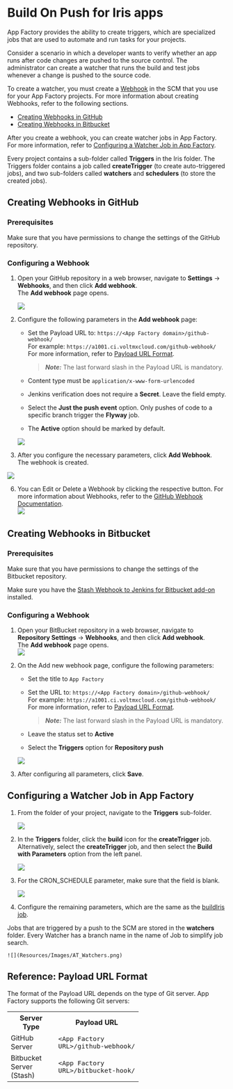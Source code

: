                           

Build On Push for Iris apps
=================================

App Factory provides the ability to create triggers, which are specialized jobs that are used to automate and run tasks for your projects.

Consider a scenario in which a developer wants to verify whether an app runs after code changes are pushed to the source control. The administrator can create a watcher that runs the build and test jobs whenever a change is pushed to the source code.

To create a watcher, you must create a [Webhook](https://en.wikipedia.org/wiki/Webhook) in the SCM that you use for your App Factory projects. For more information about creating Webhooks, refer to the following sections.

*   [Creating Webhooks in GitHub](#creating-webhooks-in-github)
*   [Creating Webhooks in Bitbucket](#creating-webhooks-in-bitbucket)

After you create a webhook, you can create watcher jobs in App Factory. For more information, refer to [Configuring a Watcher Job in App Factory](#configuring-a-watcher-job-in-app-factory).

Every project contains a sub-folder called **Triggers** in the Iris folder. The Triggers folder contains a job called **createTrigger** (to create auto-triggered jobs), and two sub-folders called **watchers** and **schedulers** (to store the created jobs).

Creating Webhooks in GitHub
---------------------------

### Prerequisites

Make sure that you have permissions to change the settings of the GitHub repository.

### Configuring a Webhook

1.  Open your GitHub repository in a web browser, navigate to **Settings** → **Webhooks**, and then click **Add webhook**.  
    The **Add webhook** page opens.

    [![](Resources/Images/Flyway_buildOnPush_GitHub_thumb_800_0.png)](Resources/Images/Flyway_buildOnPush_GitHub.png)

3.  Configure the following parameters in the **Add webhook** page:
    *   Set the Payload URL to: `https://<App Factory domain>/github-webhook/`  
        For example: `https://a1001.ci.voltmxcloud.com/github-webhook/`  
        For more information, refer to [Payload URL Format](#reference-payload-url-format).
        
        > **_Note:_** The last forward slash in the Payload URL is mandatory.
        
    *   Content type must be `application/x-www-form-urlencoded`
    *   Jenkins verification does not require a **Secret**. Leave the field empty.
    *   Select the **Just the push event** option. Only pushes of code to a specific branch trigger the **Flyway** job.
    *   The **Active** option should be marked by default.
    
    [![](Resources/Images/Flyway_buildOnPush_GitHub_Params.png)](Resources/Images/Flyway_buildOnPush_GitHub_Params.png)
    
4.  After you configure the necessary parameters, click **Add Webhook**.  
    The webhook is created.

![](Resources/Images/AT_AddWebhook.png)

6.  You can Edit or Delete a Webhook by clicking the respective button. For more information about Webhooks, refer to the [GitHub Webhook Documentation](https://developer.github.com/webhooks).  
    [![](Resources/Images/Webhook_Edit_Delete_thumb_700_0.png)](Resources/Images/Webhook_Edit_Delete.png)

Creating Webhooks in Bitbucket
------------------------------

### Prerequisites

Make sure that you have permissions to change the settings of the Bitbucket repository.

Make sure you have the [Stash Webhook to Jenkins for Bitbucket add-on](https://marketplace.atlassian.com/plugins/com.nerdwin15.stash-stash-webhook-jenkins/server/overview) installed.

### Configuring a Webhook

1.  Open your BitBucket repository in a web browser, navigate to **Repository Settings** → **Webhooks**, and then click **Add webhook**.  
    The **Add webhook** page opens.  
    [![](Resources/Images/bitbucket_addWebhook_thumb_800_0.png)](Resources/Images/bitbucket_addWebhook.png)
2.  On the Add new webhook page, configure the following parameters:
    
    *   Set the title to `App Factory`
    *   Set the URL to: `https://<App Factory domain>/github-webhook/`  
        For example: `https://a1001.ci.voltmxcloud.com/github-webhook/`  
        For more information, refer to [Payload URL Format](#reference-payload-url-format).
        
        > **_Note:_** The last forward slash in the Payload URL is mandatory.
        
    *   Leave the status set to **Active**
    *   Select the **Triggers** option for **Repository push**
    
    [![](Resources/Images/bitbucket_params_thumb_800_0.png)](Resources/Images/bitbucket_params.png)
    
3.  After configuring all parameters, click **Save**.

Configuring a Watcher Job in App Factory
----------------------------------------

1.  From the folder of your project, navigate to the **Triggers** sub-folder.

    ![](Resources/Images/Iris_Folder_Structure.png)

3.  In the **Triggers** folder, click the **build** icon for the **createTrigger** job.  
    Alternatively, select the **createTrigger** job, and then select the **Build with Parameters** option from the left panel.

    ![](Resources/Images/AT_Triggers.png)

5.  For the CRON\_SCHEDULE parameter, make sure that the field is blank.

    ![](Resources/Images/AT_CreateTrigger.png)

7.  Configure the remaining parameters, which are the same as the [buildIris job](BuildingAnApp.md).

Jobs that are triggered by a push to the SCM are stored in the **watchers** folder. Every Watcher has a branch name in the name of Job to simplify job search.

    ![](Resources/Images/AT_Watchers.png)

Reference: Payload URL Format
-----------------------------

The format of the Payload URL depends on the type of Git server. App Factory supports the following Git servers:

<table style="mc-table-style: url('Resources/TableStyles/Basic.css');width: 60%;" class="TableStyle-Basic" cellspacing="0"><colgroup><col class="TableStyle-Basic-Column-Column1" style="width: 20%;"> <col class="TableStyle-Basic-Column-Column1" style="width: 40%;"></colgroup><tbody><tr class="TableStyle-Basic-Body-Body1"><th class="TableStyle-Basic-BodyE-Column1-Body1">Server Type</th><th class="TableStyle-Basic-BodyD-Column1-Body1">Payload URL</th></tr><tr class="TableStyle-Basic-Body-Body1"><td class="TableStyle-Basic-BodyE-Column1-Body1">GitHub Server</td><td class="TableStyle-Basic-BodyD-Column1-Body1"><code class="codefirst" style="font-size: 11pt;">&lt;App Factory URL&gt;/github-webhook/</code></td></tr><tr class="TableStyle-Basic-Body-Body1"><td class="TableStyle-Basic-BodyB-Column1-Body1">Bitbucket Server (Stash)</td><td class="TableStyle-Basic-BodyA-Column1-Body1"><code class="codefirst" style="font-size: 11pt;">&lt;App Factory URL&gt;/bitbucket-hook/</code></td></tr></tbody></table>
